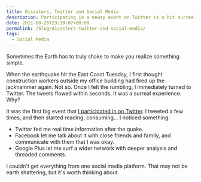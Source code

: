 ```yaml
---
title: Disasters, Twitter and Social Media
description: Participating in a newsy event on Twitter is a bit surreal.
date: 2011-08-26T23:30:07+00:00
permalink: /blog/disasters-twitter-and-social-media/
tags:
  - Social Media
---
```


Sometimes the Earth has to truly shake to make you realize something simple.

When the earthquake hit the East Coast Tuesday, I first thought construction workers outside my office building had fired up the jackhammer again. Not so. Once I felt the rumbling, I immediately turned to Twitter. The tweets flowed within seconds. It was a surreal experience. Why?

It was the first big event that [I participated in on Twitter](https://twitter.com/DavidAKennedy/status/106061784846303232). I tweeted a few times, and then started reading, consuming... I noticed something:

  * Twitter fed me real time information after the quake.
  * Facebook let me talk about it with close friends and family, and communicate with them that I was okay.
  * Google Plus let me surf a wider network with deeper analysis and threaded comments.

I couldn't get everything from one social media platform. That may not be earth shattering, but it's worth thinking about.
